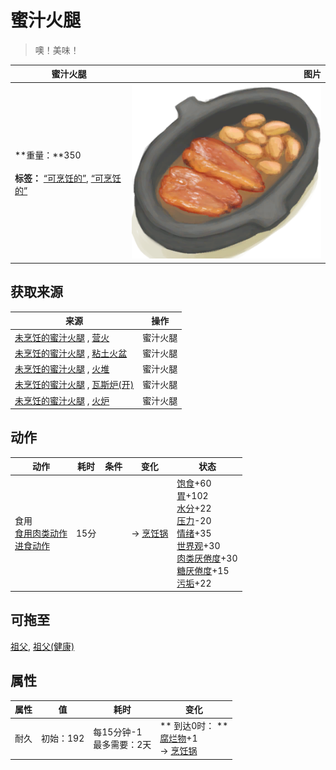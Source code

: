 # 蜜汁火腿  
> 噢！美味！  
  
  蜜汁火腿  |   图片   
 ----  |  ----:   
 **重量：**350<br><br>**标签：**	[“可烹饪的”](tag_Cookable.md), [“可烹饪的”](tag_MealCookingpot.md)  |  ![](Sprite/HoneyGlazedPork.png)   
  
## 获取来源  
来源  |  操作  
----  |  ----  
[未烹饪的蜜汁火腿](HoneyGlazedPorkUncooked.md) , [营火](Campfire.md)  |  蜜汁火腿  
[未烹饪的蜜汁火腿](HoneyGlazedPorkUncooked.md) , [粘土火盆](ClayFirePit.md)  |  蜜汁火腿  
[未烹饪的蜜汁火腿](HoneyGlazedPorkUncooked.md) , [火堆](Fire.md)  |  蜜汁火腿  
[未烹饪的蜜汁火腿](HoneyGlazedPorkUncooked.md) , [瓦斯炉(开)](GasCookerOn.md)  |  蜜汁火腿  
[未烹饪的蜜汁火腿](HoneyGlazedPorkUncooked.md) , [火炉](Stove.md)  |  蜜汁火腿  
## 动作  
动作  |  耗时  |  条件  |  变化  |  状态  
----  |  ----  |  ----  |  ----  |  ----  
食用<br>[食用肉类动作](CarnivorousAction.md)<br>[进食动作](EatingAction.md)  |  15分  |    |  → [烹饪锅](CookingPot.md)  |  [饱食](Satiation.md)+60<br>[胃](Stomach.md)+102<br>[水分](Hydration.md)+22<br>[压力](Stress.md)-20<br>[情绪](Morale.md)+35<br>[世界观](Structure.md)+30<br>[肉类<nobr>厌倦度</nobr>](SaturationMeat.md)+30<br>[糖<nobr>厌倦度</nobr>](SaturationSugar.md)+15<br>[污垢](Filth.md)+22  
## 可拖至  
[祖父](Grandfather.md), [祖父(健康)](GrandfatherHealthy.md)  
## 属性   
属性  |  值  |  耗时  |  变化  
----  |  ----  |  ----  |  ----  
耐久  |  初始：192  |  每15分钟-1<br>最多需要：2天  |  ** 到达0时： **<br>[腐烂物](RottenRemains.md)+1 <br>→ [烹饪锅](CookingPot.md)  
